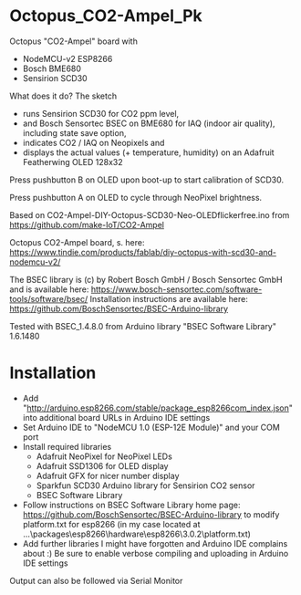 # Octopus_CO2-Ampel_Pk
Octopus "CO2-Ampel" board with
* NodeMCU-v2 ESP8266
* Bosch BME680
* Sensirion SCD30

What does it do?
The sketch
* runs Sensirion SCD30 for CO2 ppm level,
* and Bosch Sensortec BSEC on BME680 for IAQ (indoor air quality), including state save option,
* indicates CO2 / IAQ on Neopixels and
* displays the actual values (+ temperature, humidity) on an Adafruit Featherwing OLED 128x32

Press pushbutton B on OLED upon boot-up to start calibration of SCD30.

Press pushbutton A on OLED to cycle through NeoPixel brightness.

Based on CO2-Ampel-DIY-Octopus-SCD30-Neo-OLEDflickerfree.ino from https://github.com/make-IoT/CO2-Ampel

Octopus CO2-Ampel board, s. here:
https://www.tindie.com/products/fablab/diy-octopus-with-scd30-and-nodemcu-v2/

The BSEC library is (c) by Robert Bosch GmbH / Bosch Sensortec GmbH and is available here:
https://www.bosch-sensortec.com/software-tools/software/bsec/
Installation instructions are available here:
https://github.com/BoschSensortec/BSEC-Arduino-library

Tested with BSEC_1.4.8.0 from Arduino library "BSEC Software Library" 1.6.1480

# Installation
* Add "http://arduino.esp8266.com/stable/package_esp8266com_index.json" into additional board URLs in Arduino IDE settings
* Set Arduino IDE to "NodeMCU 1.0 (ESP-12E Module)" and your COM port
* Install required libraries
  * Adafruit NeoPixel for NeoPixel LEDs
  * Adafruit SSD1306 for OLED display
  * Adafruit GFX for nicer number display
  * Sparkfun SCD30 Arduino library for Sensirion CO2 sensor
  * BSEC Software Library
* Follow instructions on BSEC Software Library home page: https://github.com/BoschSensortec/BSEC-Arduino-library to modify platform.txt for esp8266 (in my case located at ...\packages\esp8266\hardware\esp8266\3.0.2\platform.txt)
* Add further libraries I might have forgotten and Arduino IDE complains about :) Be sure to enable verbose compiling and uploading in Arduino IDE settings

Output can also be followed via Serial Monitor
